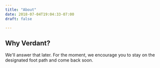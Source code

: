 ```yaml
---
title: "About"
date: 2018-07-04T19:04:33-07:00
draft: false

---
```


## Why Verdant?

We'll answer that later. For the moment, we encourage you to stay on the designated
foot path and come back soon.
